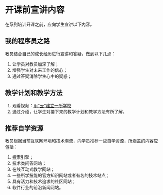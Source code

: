 # 开课前宣讲内容

在系列培训开课之前，应向学生宣讲以下内容。

## 我的程序员之路

教员结合自己的成长经历进行宣讲和答疑，做到以下几点：

1. 让学员对教员加深了解；
2. 增强学生对未来工作的信心；
3. 通过答疑消除学生心中的疑惑；

## 教学计划和教学方法

1. 观看视频：[用“云”建立一所学校](http://v.163.com/movie/2013/4/1/S/M8SI0TJOK_M8SI16T1S.html)
2. 通过介绍，让学生对接下来的教学计划和教学方法有所了解。

## 推荐自学资源

教员根据当前互联网环境和技术潮流，向学员推荐一些自学资源，所涵盖的内容应包括：

1. 搜索引擎；
2. 技术类问答网站；
3. 在线互动式教学网站；
4. 一些所学技能的官方知识网站或者有名的技术站点；
5. 具有活力和技术追求的社区网站；
6. 软件行业的前沿新闻网站。

